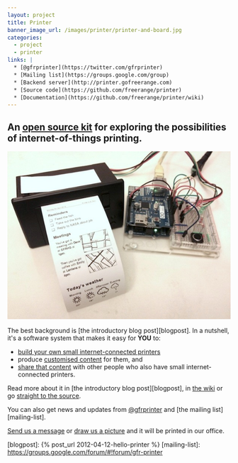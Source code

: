 ```yaml
---
layout: project
title: Printer
banner_image_url: /images/printer/printer-and-board.jpg
categories:
  - project
  - printer
links: |
  * [@gfrprinter](https://twitter.com/gfrprinter)
  * [Mailing list](https://groups.google.com/group)
  * [Backend server](http://printer.gofreerange.com)
  * [Source code](https://github.com/freerange/printer)
  * [Documentation](https://github.com/freerange/printer/wiki)
---
```


## An [open source kit][printer-github] for exploring the possibilities of internet-of-things printing.

![](/images/printer/printer.jpg)

The best background is [the introductory blog post][blogpost]. In a nutshell, it's a software system that makes it easy for __YOU__ to:

* [build your own small internet-connected printers](https://github.com/freerange/printer/wiki/Making-your-own-printer)
* produce [customised content](https://github.com/freerange/printer/wiki/Building-content-services) for them, and
* [share that content](https://github.com/freerange/printer/wiki/Architecture) with other people who also have small internet-connected printers.

Read more about it in [the introductory blog post][blogpost], in [the wiki](github-wiki) or go [straight to the source][printer-github].

You can also get news and updates from [@gfrprinter][twitter] and [the mailing list][mailing-list].

[Send us a message](http://printer-mail.herokuapp.com/send/freerange) or [draw us a picture](http://printer-paint.herokuapp.com/send/freerange) and it will be printed in our office.


[printer-github]: https://github.com/exciting-io/printer
[twitter]: http://twitter.com/gfrprinter
[blogpost]: {% post_url 2012-04-12-hello-printer %}
[mailing-list]: https://groups.google.com/forum/#!forum/gfr-printer
